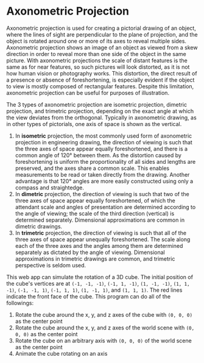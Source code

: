 # Axonometric Projection

Axonometric projection is used for creating a pictorial drawing of an object, where the lines of sight are perpendicular to the plane of projection, and the object is rotated around one or more of its axes to reveal multiple sides.
Axonometric projection shows an image of an object as viewed from a skew direction in order to reveal more than one side of the object in the same picture. With axonometric projections the scale of distant features is the same as for near features, so such pictures will look distorted, as it is not how human vision or photography works. This distortion, the direct result of a presence or absence of foreshortening, is especially evident if the object to view is mostly composed of rectangular features. Despite this limitation, axonometric projection can be useful for purposes of illustration.

The 3 types of axonometric projection are isometric projection, dimetric projection, and trimetric projection, depending on the exact angle at which the view deviates from the orthogonal. Typically in axonometric drawing, as in other types of pictorials, one axis of space is shown as the vertical.
1. In **isometric** projection, the most commonly used form of axonometric projection in engineering drawing, the direction of viewing is such that the three axes of space appear equally foreshortened, and there is a common angle of 120° between them. As the distortion caused by foreshortening is uniform the proportionality of all sides and lengths are preserved, and the axes share a common scale. This enables measurements to be read or taken directly from the drawing. Another advantage is that 120° angles are more easily constructed using only a compass and straightedge.
2. In **dimetric** projection, the direction of viewing is such that two of the three axes of space appear equally foreshortened, of which the attendant scale and angles of presentation are determined according to the angle of viewing; the scale of the third direction (vertical) is determined separately. Dimensional approximations are common in dimetric drawings.
3. In **trimetric** projection, the direction of viewing is such that all of the three axes of space appear unequally foreshortened. The scale along each of the three axes and the angles among them are determined separately as dictated by the angle of viewing. Dimensional approximations in trimetric drawings are common, and trimetric perspective is seldom used.

This web app can simulate the rotation of a 3D cube. The initial position of the cube's vertices are at `(-1, -1, -1)`, `(-1, 1, -1)`, `(1, -1, -1)`, `(1, 1, -1)`, `(-1, -1, 1)`, `(-1, 1, 1)`, `(1, -1, 1)`, and `(1, 1, 1)`. The red lines indicate the front face of the cube. This program can do all of the followings:
1. Rotate the cube around the x, y, and z axes of the cube with `(0, 0, 0)` as the center point
2. Rotate the cube around the x, y, and z axes of the world scene with `(0, 0, 0)` as the center point
3. Rotate the cube on an arbitrary axis with `(0, 0, 0)` of the world scene as the center point
4. Animate the cube rotating on an axis

